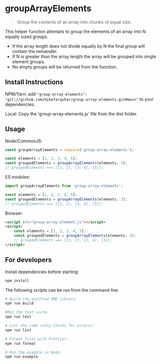 # groupArrayElements
> Group the contents of an array into chunks of equal size.

This helper function attempts to group the elements of an array into N equally sized groups.
* If the array length does not divide equally by N the final group will contain the remainder.
* If N is greater than the array length the array will be grouped into single element groups.
* No empty groups will be returned from the function.

## Install Instructions
NPM/Yarn: add `"group-array-elements": "git://github.com/mikefarquhar/group-array-elements.git#main"`
to your dependencies.

Local: Copy the 'group-array-elements.js' file from the dist folder.

## Usage
Node/CommonJS:
``` javascript
const groupArrayElements = require('group-array-elements');

const elements = [1, 2, 3, 4, 5];
const groupedElements = groupArrayElements(elements, 3);
// groupedElements === [[1, 2], [3, 4], [5]];
```

ES modules:
``` javascript
import groupArrayElements from 'group-array-elements';

const elements = [1, 2, 3, 4, 5];
const groupedElements = groupArrayElements(elements, 3);
// groupedElements === [[1, 2], [3, 4], [5]];
```

Browser:
``` html
<script src="group-array-element.js"></script>
<script>
	const elements = [1, 2, 3, 4, 5];
	const groupedElements = groupArrayElements(elements, 3);
	// groupedElements === [[1, 2], [3, 4], [5]];
</script>
```

## For developers

Install dependencies before starting:
``` bash
npm install
```

The following scripts can be run from the command line:
``` bash
# Build the minified UMD library:
npm run build

#Run the test suite:
npm run test

# Lint the code (only checks for errors):
npm run lint

# Format files with Prettier:
npm run format

# Run the example in Node.
npm run example
```
